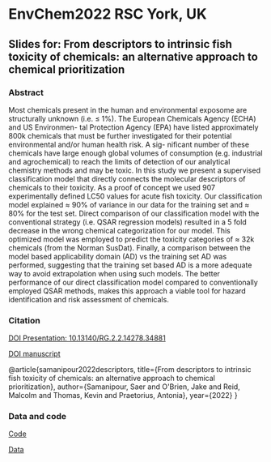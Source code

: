 # EnvChem2022 RSC York, UK 

## Slides for: From descriptors to intrinsic fish toxicity of chemicals: an alternative approach to chemical prioritization

### Abstract

Most chemicals present in the human and environmental exposome are structurally unknown (i.e. ≤ 1%). The European Chemicals Agency (ECHA) and US Environmen- tal Protection Agency (EPA) have listed approximately 800k chemicals that must be further investigated for their potential environmental and/or human health risk. A sig- nificant number of these chemicals have large enough global volumes of consumption (e.g. industrial and agrochemical) to reach the limits of detection of our analytical chemistry methods and may be toxic. In this study we present a supervised classification model that directly connects the molecular descriptors of chemicals to their toxicity. As a proof of concept we used 907 experimentally defined LC50 values for acute fish toxicity. Our classification model explained ≈ 90% of variance in our data for the training set and ≈ 80% for the test set. Direct comparison of our classification model with the conventional strategy (i.e. QSAR regression models) resulted in a 5 fold decrease in the wrong chemical categorization for our model. This optimized model was employed to predict the toxicity categories of ≈ 32k chemicals (from the Norman SusDat). Finally, a comparison between the model based applicability domain (AD) vs the training set AD was performed, suggesting that the training set based AD is a more adequate way to avoid extrapolation when using such models. The better performance of our direct classification model compared to conventionally employed QSAR methods, makes this approach a viable tool for hazard identification and risk assessment of chemicals.

### Citation

[DOI Presentation: 10.13140/RG.2.2.14278.34881](https://github.com/EMCMS/Presentations/tree/main/EnvChem2022)

[DOI manuscript](https://chemrxiv.org/engage/chemrxiv/article-details/62ac9a8004a3a97dec4a2223)

@article{samanipour2022descriptors,
  title={From descriptors to intrinsic fish toxicity of chemicals: an alternative approach to chemical prioritization},
  author={Samanipour, Saer and O'Brien, Jake and Reid, Malcolm and Thomas, Kevin and Praetorius, Antonia},
  year={2022}
}

### Data and code 

[Code](https://bitbucket.org/SSamanipour/toxcatpred-jl/src/main/)


[Data](https://uvaauas.figshare.com/articles/dataset/FishTox_Data/20089751)

